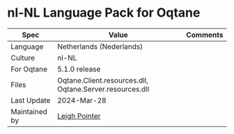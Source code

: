 # nl-NL Language Pack for Oqtane

| Spec                | Value                               | Comments
| ------------------- | ----------------------------------- | ------------------- |
| Language            | Netherlands (Nederlands)
| Culture             | nl-NL
| For Oqtane          | 5.1.0 release
| Files               | Oqtane.Client.resources.dll, Oqtane.Server.resources.dll
| Last Update         | 2024-Mar-28
| Maintained by       | [Leigh Pointer](https://www.studio-elf.net)
